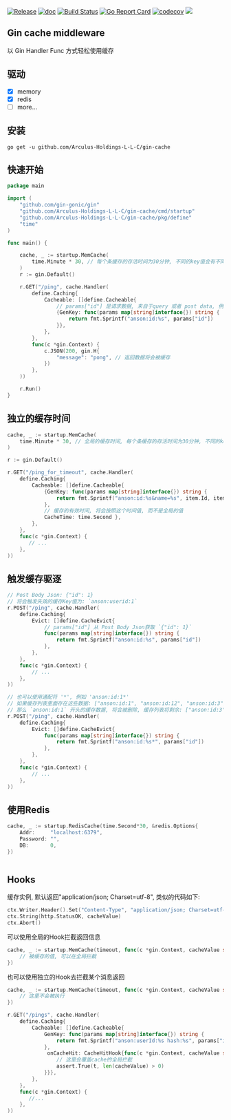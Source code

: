 [![Release](https://img.shields.io/github/v/release/pygzfei/gin-cache.svg?style=flat-square)](https://github.com/Arculus-Holdings-L-L-C/gin-cache/releases)
[![doc](https://img.shields.io/badge/go.dev-doc-007d9c?style=flat-square&logo=read-the-docs)](https://pkg.go.dev/github.com/Arculus-Holdings-L-L-C/gin-cache)
[![Build Status](https://github.com/Arculus-Holdings-L-L-C/gin-cache/actions/workflows/go.yml/badge.svg?branch=main)](https://github.com/Arculus-Holdings-L-L-C/gin-cache/actions?query=branch%3Amaster)
[![Go Report Card](https://goreportcard.com/badge/github.com/Arculus-Holdings-L-L-C/gin-cache?branch=main)](https://goreportcard.com/report/github.com/Arculus-Holdings-L-L-C/gin-cache)
[![codecov](https://codecov.io/gh/pygzfei/gin-cache/branch/main/graph/badge.svg)](https://codecov.io/gh/pygzfei/gin-cache)
![](https://img.shields.io/badge/license-MIT-green)

## Gin cache middleware
以 Gin Handler Func 方式轻松使用缓存

## 驱动
- [x] memory
- [x] redis
- [ ] more...
## 安装
```
go get -u github.com/Arculus-Holdings-L-L-C/gin-cache
```
## 快速开始
```go
package main

import (
	"github.com/gin-gonic/gin"
	"github.com/Arculus-Holdings-L-L-C/gin-cache/cmd/startup"
	"github.com/Arculus-Holdings-L-L-C/gin-cache/pkg/define"
	"time"
)

func main() {

	cache, _ := startup.MemCache(
		time.Minute * 30, // 每个条缓存的存活时间为30分钟, 不同的key值会有不同的失效时间, 互不影响
	)
	r := gin.Default()

	r.GET("/ping", cache.Handler(
		define.Caching{
            Cacheable: []define.Cacheable{
                // params["id"] 是请求数据, 来自于query 或者 post data, 例如: `/?id=1`, 缓存将会生成为: `anson:userid:1`
                {GenKey: func(params map[string]interface{}) string {
                    return fmt.Sprintf("anson:id:%s", params["id"])
                }},
            },
		},
		func(c *gin.Context) {
			c.JSON(200, gin.H{
				"message": "pong", // 返回数据将会被缓存
			})
		},
	))

	r.Run()
}

```

## 独立的缓存时间

```go
cache, _ := startup.MemCache(
    time.Minute * 30, // 全局的缓存时间, 每个条缓存的存活时间为30分钟, 不同的key值会有不同的失效时间, 互不影响
)

r := gin.Default()

r.GET("/ping_for_timeout", cache.Handler(
    define.Caching{
        Cacheable: []define.Cacheable{
            {GenKey: func(params map[string]interface{}) string {
                return fmt.Sprintf("anson:id:%s&name=%s", item.Id, item.Hash)
            }, 
            // 缓存的有效时间, 将会按照这个时间值, 而不是全局的值
            CacheTime: time.Second },
        },
    },
    func(c *gin.Context) {
       // ...
    },
))

```

## 触发缓存驱逐
```go
// Post Body Json: {"id": 1}
// 将会触发失效的缓存Key值为: `anson:userid:1`
r.POST("/ping", cache.Handler(
    define.Caching{
        Evict: []define.CacheEvict{
            // params["id"] 从 Post Body Json获取 `{"id": 1}`
            func(params map[string]interface{}) string {
                return fmt.Sprintf("anson:id:%s", params["id"])
            },
        },
    },
    func(c *gin.Context) {
        // ...
    },
))

// 也可以使用通配符 '*', 例如 'anson:id:1*'
// 如果缓存列表里面存在这些数据: ["anson:id:1", "anson:id:12", "anson:id:3"]
// 那么 `anson:id:1` 开头的缓存数据, 将会被删除, 缓存列表将剩余: ["anson:id:3"]
r.POST("/ping", cache.Handler(
    define.Caching{
        Evict: []define.CacheEvict{
            func(params map[string]interface{}) string {
                return fmt.Sprintf("anson:id:%s*", params["id"])
            },
        },
    },
    func(c *gin.Context) {
        // ...
    },
))
```

## 使用Redis
```go
cache, _ := startup.RedisCache(time.Second*30, &redis.Options{
    Addr:     "localhost:6379",
    Password: "",
    DB:       0,
})
	
```

## Hooks
缓存实例, 默认返回"application/json; Charset=utf-8", 类似的代码如下:
```go
ctx.Writer.Header().Set("Content-Type", "application/json; Charset=utf-8")
ctx.String(http.StatusOK, cacheValue)
ctx.Abort()
````
可以使用全局的Hook拦截返回信息
```go
cache, _ := startup.MemCache(timeout, func(c *gin.Context, cacheValue string) {
    // 被缓存的值, 可以在全局拦截
})

```
也可以使用独立的Hook去拦截某个消息返回
```go
cache, _ := startup.MemCache(timeout, func(c *gin.Context, cacheValue string) {
    // 这里不会被执行
})

r.GET("/pings", cache.Handler(
    define.Caching{
        Cacheable: []define.Cacheable{
            GenKey: func(params map[string]interface{}) string {
                return fmt.Sprintf("anson:userId:%s hash:%s", params["id"], params["hash"])
            },
             onCacheHit: CacheHitHook{func(c *gin.Context, cacheValue string) {
                // 这里会覆盖cache的全局拦截
                assert.True(t, len(cacheValue) > 0)
            }}},
        },
    },
    func(c *gin.Context) {
       //...
    },
))
```